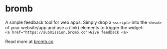 # bromb

A simple feedback tool for web apps. Simply drop a `<script>` into the `<head>` of your website/app and use a (link) elements to trigger the widget:  
`<a href="https://submission.bromb.co">Give feedback <a>`

Read more at [bromb.co](https://bromb.co)

